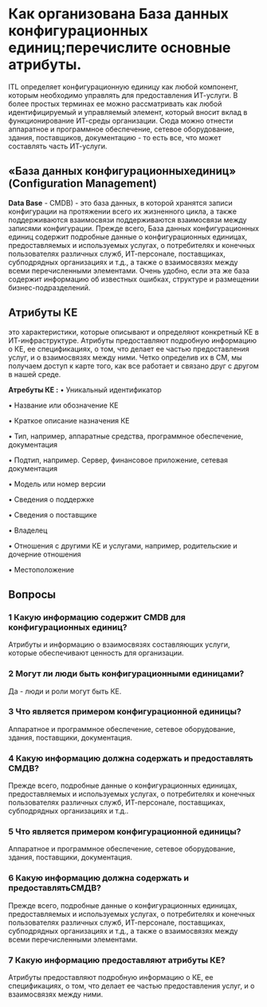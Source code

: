 # Как организована База данных конфигурационных единиц;перечислите основные атрибуты.
ITL определяет конфигурационную единицу как любой компонент, которым необходимо управлять для предоставления ИТ-услуги.
В более простых терминах ее можно рассматривать как любой идентифицируемый и управляемый элемент, 
который вносит вклад в функционирование ИТ-среды организации. 
Сюда можно отнести аппаратное и программное обеспечение, сетевое оборудование, здания, поставщиков, документацию - то есть все, что может составлять часть ИТ-услуги.
## «База данных конфигурационныхединиц» (Configuration Management)
**Data Base** - CMDB) - это база
данных, в которой хранятся записи конфигурации на протяжении всего их жизненного цикла, а также поддерживаются взаимосвязи
поддерживаются взаимосвязи между записями конфигурации.
Прежде всего, База данных конфигурационных единиц содержит подробные данные о конфигурационных единицах, предоставляемых и используемых услугах, о потребителях и конечных пользователях различных служб,
ИТ-персонале, поставщиках, субподрядных организациях и т.д., а также о взаимосвязях между всеми перечисленными элементами. Очень удобно, если эта же база содержит информацию об известных ошибках, структуре и размещении бизнес-подразделений.
## Атрибуты КЕ 

это характеристики, которые описывают и определяют конкретный КЕ в ИТ-инфраструктуре. Атрибуты предоставляют подробную информацию о КЕ, ее спецификациях, о том, что делает ее частью предоставления услуг, и о взаимосвязях между ними. Четко определив их в СМ, мы получаем
доступ к карте того, как все работает и связано друг с другом в нашей среде. 

**Атребуты КЕ :** 
• Уникальный идентификатор

• Название или обозначение КЕ

• Краткое описание назначения КЕ

• Тип, например, аппаратные средства, программное обеспечение, документация

• Подтип, например. Сервер, финансовое приложение, сетевая документация

• Модель или номер версии

• Сведения о поддержке

• Сведения о поставщике

• Владелец

• Отношения с другими КЕ и услугами, например, родительские и дочерние отношения

• Местоположение 

## Вопросы
### 1 Какую информацию содержит CMDB для конфигурационных единиц?
Атрибуты и информацию о взаимосвязях составляющих услуги, которые обеспечивают ценность для организации. 
### 2 Могут ли люди быть конфигурационными единицами?
Да - люди и роли могут быть КЕ.
### 3 Что является примером конфигурационной единицы?
Aппаратное и программное обеспечение, сетевое оборудование, здания, поставщики, документация.
### 4 Какую информацию должна содержать и предоставлять СМДВ? 
Прежде всего, подробные данные о конфигурационных единицах, предоставляемых и используемых услугах, о потребителях и конечных пользователях различных служб,
ИТ-персонале, поставщиках, субподрядных организациях и т.д..
### 5 Что является примером конфигурационной единицы?
Aппаратное и программное обеспечение, сетевое оборудование, здания, поставщики, документация.
### 6 Какую информацию должна содержать и предоставлятьСМДВ? 
Прежде всего, подробные данные о конфигурационных единицах, предоставляемых и используемых услугах, о потребителях и конечных пользователях различных служб,
ИТ-персонале, поставщиках, субподрядных организациях и т.д., а также о взаимосвязях между всеми перечисленными элементами.
### 7 Какую информацию предоставляют атрибуты КЕ?
Атрибуты предоставляют подробную информацию о КЕ, ее спецификациях, о том, что делает ее частью предоставления услуг, и о взаимосвязях между ними.


